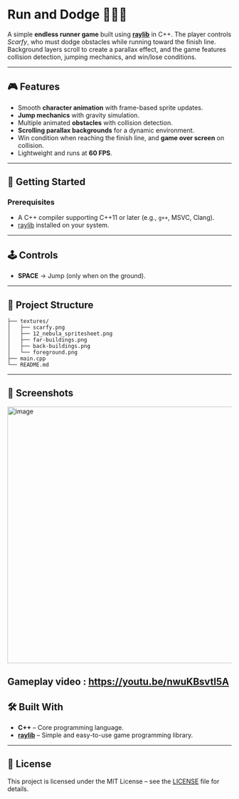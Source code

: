 # Run and Dodge 🏃‍♂️💨

A simple **endless runner game** built using **[raylib](https://www.raylib.com/)** in C++. The player controls *Scarfy*, who must dodge obstacles while running toward the finish line. Background layers scroll to create a parallax effect, and the game features collision detection, jumping mechanics, and win/lose conditions.

---

## 🎮 Features

* Smooth **character animation** with frame-based sprite updates.
* **Jump mechanics** with gravity simulation.
* Multiple animated **obstacles** with collision detection.
* **Scrolling parallax backgrounds** for a dynamic environment.
* Win condition when reaching the finish line, and **game over screen** on collision.
* Lightweight and runs at **60 FPS**.

---

## 🚀 Getting Started

### Prerequisites

* A C++ compiler supporting C++11 or later (e.g., `g++`, MSVC, Clang).
* [raylib](https://www.raylib.com/) installed on your system.

---

## 🕹️ Controls

* **SPACE** → Jump (only when on the ground).

---

## 📂 Project Structure

```
├── textures/
│   ├── scarfy.png
│   ├── 12_nebula_spritesheet.png
│   ├── far-buildings.png
│   ├── back-buildings.png
│   └── foreground.png
├── main.cpp
└── README.md
```

---

## 📸 Screenshots
<img width="752" height="577" alt="image" src="https://github.com/user-attachments/assets/beeaf33a-622d-4ac0-824b-98bdb81fc573" />

Gameplay video : https://youtu.be/nwuKBsvtl5A
---

## 🛠️ Built With

* **C++** – Core programming language.
* **[raylib](https://www.raylib.com/)** – Simple and easy-to-use game programming library.

---

## 📜 License

This project is licensed under the MIT License – see the [LICENSE](LICENSE) file for details.
